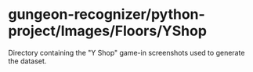 # gungeon-recognizer/python-project/Images/Floors/YShop

Directory containing the "Y Shop" game-in screenshots used to generate the dataset.